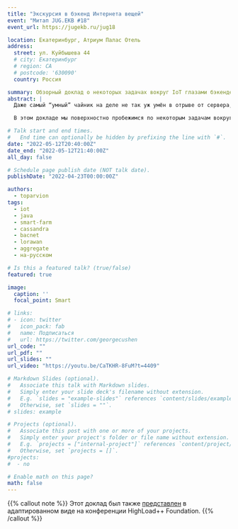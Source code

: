 ```yaml
---
title: "Экскурсия в бэкенд Интернета вещей"
event: "Митап JUG.EKB #18"
event_url: https://jugekb.ru/jug18

location: Екатеринбург, Атриум Палас Отель
address:
  street: ул. Куйбышева 44
  # city: Екатеринбург
  # region: CA
  # postcode: '630090'
  country: Россия

summary: Обзорный доклад о некоторых задачах вокруг IoT глазами бэкендера
abstract: |
  Даже самый “умный” чайник на деле не так уж умён в отрыве от сервера, куда он передаёт свою температуру и откуда получает команды на подогрев. Но с ним хотя бы можно взаимодействовать напрямую. А как быть десяткам датчиков загрязнения воздуха на предприятии? Или сотням датчиков температуры на посевной площади? Или тысячам электронных замков в гостинице? Ясно, что бизнес-ценность таких устройств целиком раскрывается только на бэкенде.

  В этом докладе мы поверхностно пробежимся по некоторым задачам вокруг IoT и на примере одной интеграционной платформы на Java (с оглядкой на другие) посмотрим, как эти задачи могут решаться “на том конце провода”. Повникаем в визуализацию процессов и агрегатов, поговорим об интеллектуальном анализе машинных данных и разберёмся с тем, как унифицировать получение и обработку данных от огромного (зоо)парка всевозможных устройств.

# Talk start and end times.
#   End time can optionally be hidden by prefixing the line with `#`.
date: "2022-05-12T20:40:00Z"
date_end: "2022-05-12T21:40:00Z"
all_day: false

# Schedule page publish date (NOT talk date).
publishDate: "2022-04-23T00:00:00Z"

authors:
  - toparvion
tags:
  - iot
  - java
  - smart-farm
  - cassandra
  - bacnet
  - lorawan
  - aggregate
  - на-русском

# Is this a featured talk? (true/false)
featured: true

image:
  caption: ''
  focal_point: Smart

# links:
# - icon: twitter
#   icon_pack: fab
#   name: Подписаться
#   url: https://twitter.com/georgecushen
url_code: ""
url_pdf: ""
url_slides: ""
url_video: "https://youtu.be/CaTKHR-8FuM?t=4409"

# Markdown Slides (optional).
#   Associate this talk with Markdown slides.
#   Simply enter your slide deck's filename without extension.
#   E.g. `slides = "example-slides"` references `content/slides/example-slides.md`.
#   Otherwise, set `slides = ""`.
# slides: example

# Projects (optional).
#   Associate this post with one or more of your projects.
#   Simply enter your project's folder or file name without extension.
#   E.g. `projects = ["internal-project"]` references `content/project/deep-learning/index.md`.
#   Otherwise, set `projects = []`.
#projects:
#  - no

# Enable math on this page?
math: false
---
```

{{% callout note %}}
Этот доклад был также [представлен](/event/2022/highload/) в адаптированном виде на конференции HighLoad++ Foundation.
{{% /callout %}}